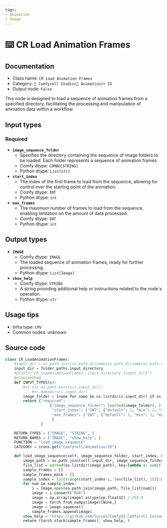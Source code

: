 ```yaml
---
tags:
- Animation
- Image
---
```


# ⌨️ CR Load Animation Frames
## Documentation
- Class name: `CR Load Animation Frames`
- Category: `🧩 Comfyroll Studio/🎥 Animation/⌨️ IO`
- Output node: `False`

This node is designed to load a sequence of animation frames from a specified directory, facilitating the processing and manipulation of animation data within a workflow.
## Input types
### Required
- **`image_sequence_folder`**
    - Specifies the directory containing the sequence of image folders to be loaded. Each folder represents a sequence of animation frames.
    - Comfy dtype: `COMBO[STRING]`
    - Python dtype: `List[str]`
- **`start_index`**
    - The index of the first frame to load from the sequence, allowing for control over the starting point of the animation.
    - Comfy dtype: `INT`
    - Python dtype: `int`
- **`max_frames`**
    - The maximum number of frames to load from the sequence, enabling limitation on the amount of data processed.
    - Comfy dtype: `INT`
    - Python dtype: `int`
## Output types
- **`IMAGE`**
    - Comfy dtype: `IMAGE`
    - The loaded sequence of animation frames, ready for further processing.
    - Python dtype: `List[Image]`
- **`show_help`**
    - Comfy dtype: `STRING`
    - A string providing additional help or instructions related to the node's operation.
    - Python dtype: `str`
## Usage tips
- Infra type: `CPU`
- Common nodes: unknown


## Source code
```python
class CR_LoadAnimationFrames:
    #input_dir = os.path.join(os.path.dirname(os.path.dirname(os.path.dirname(os.path.realpath(__file__)))), 'input')
    input_dir = folder_paths.input_directory
    #print(f"CR_LoadAnimationFrames: input directory {input_dir}")
    @classmethod
    def INPUT_TYPES(s):
        #if not os.path.exists(s.input_dir):
            #os.makedirs(s.input_dir)
        image_folder = [name for name in os.listdir(s.input_dir) if os.path.isdir(os.path.join(s.input_dir,name)) and len(os.listdir(os.path.join(s.input_dir,name))) != 0]
        return {"required":
                    {"image_sequence_folder": (sorted(image_folder), ),
                     "start_index": ("INT", {"default": 1, "min": 1, "max": 10000}),
                     "max_frames": ("INT", {"default": 1, "min": 1, "max": 10000})
                     }
                }

    RETURN_TYPES = ("IMAGE", "STRING", )
    RETURN_NAMES = ("IMAGE", "show_help", )
    FUNCTION = "load_image_sequence"
    CATEGORY = icons.get("Comfyroll/Animation/IO")

    def load_image_sequence(self, image_sequence_folder, start_index, max_frames):
        image_path = os.path.join(self.input_dir, image_sequence_folder)
        file_list = sorted(os.listdir(image_path), key=lambda s: sum(((s, int(n)) for s, n in re.findall(r'(\D+)(\d+)', 'a%s0' % s)), ()))
        sample_frames = []
        sample_frames_mask = []
        sample_index = list(range(start_index-1, len(file_list), 1))[:max_frames]
        for num in sample_index:
            i = Image.open(os.path.join(image_path, file_list[num]))
            image = i.convert("RGB")
            image = np.array(image).astype(np.float32) / 255.0
            image = torch.from_numpy(image)[None,]
            image = image.squeeze()
            sample_frames.append(image)
        show_help = "https://github.com/Suzie1/ComfyUI_Comfyroll_CustomNodes/wiki/IO-Nodes#cr-load-animation-frames"                        
        return (torch.stack(sample_frames), show_help, )

```
